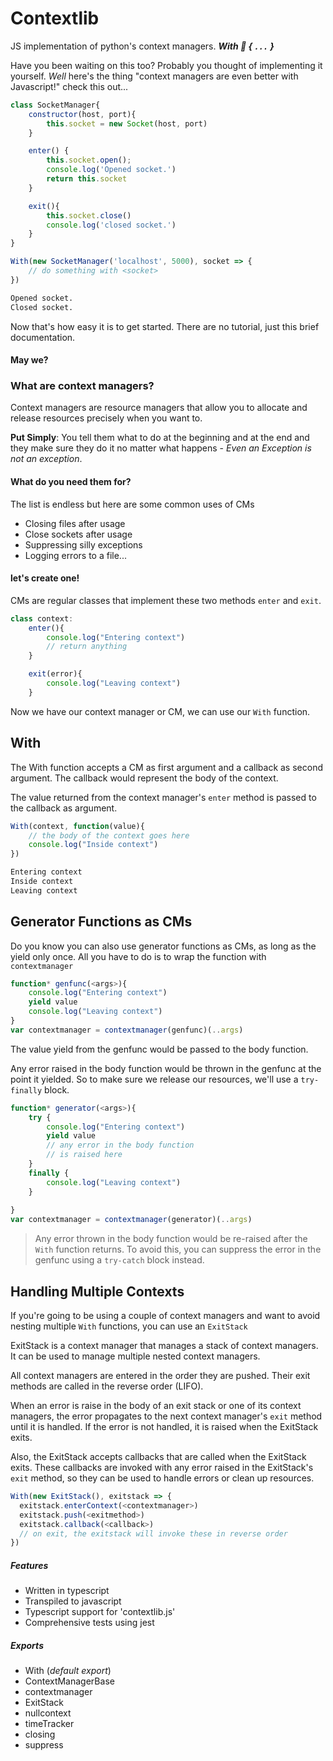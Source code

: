 # Contextlib
JS implementation of python's context managers. **_With 💙 { `...` }_**

Have you been waiting on this too? Probably you thought of implementing it yourself.
_Well_ here's the thing "context managers are even better with Javascript!" check this out...

```js
class SocketManager{
    constructor(host, port){
        this.socket = new Socket(host, port)
    }

    enter() {
        this.socket.open();
        console.log('Opened socket.')
        return this.socket
    }

    exit(){
        this.socket.close()
        console.log('closed socket.')
    }
}

With(new SocketManager('localhost', 5000), socket => {
    // do something with <socket>
})
```
```bash
Opened socket.
Closed socket.
```

Now that's how easy it is to get started. There are no tutorial, just this brief documentation.
#### May we?

### What are context managers?
Context managers are resource managers that allow you to allocate and release resources precisely when you want to.

**Put Simply**: You tell them what to do at the beginning and at the end and they make sure they do it no matter what happens - _Even an Exception is not an exception_.

#### What do you need them for?
The list is endless but here are some common uses of CMs

+ Closing files after usage
+ Close sockets after usage
+ Suppressing silly exceptions
+ Logging errors to a file...

#### let's create one!
CMs are regular classes that implement these two methods `enter` and `exit`.
```js
class context:
    enter(){
        console.log("Entering context")
        // return anything
    }

    exit(error){
        console.log("Leaving context")
    }
```
Now we have our context manager or CM, we can use our `With` function.

With
----
The With function accepts a CM as first argument and a callback as second argument. The callback would represent the body of the context.

The value returned from the context manager's `enter` method is passed to the callback as argument.


```js
With(context, function(value){
    // the body of the context goes here
    console.log("Inside context")
})
```
```bash
Entering context
Inside context
Leaving context
```
Generator Functions as CMs
----------------------------
Do you know you can also use generator functions as CMs, as long as the yield only once.
All you have to do is to wrap the function with `contextmanager`
```js
function* genfunc(<args>){
    console.log("Entering context")
    yield value
    console.log("Leaving context")
}
var contextmanager = contextmanager(genfunc)(..args)
```
The value yield from the genfunc would
be passed to the body function.

Any error raised in the body function would be thrown in the genfunc at the point it yielded.
So to make sure we release our resources, we'll use a `try-finally` block.
```js
function* generator(<args>){
    try {
        console.log("Entering context")
        yield value
        // any error in the body function
        // is raised here
    }
    finally {
        console.log("Leaving context")
    }
    
}
var contextmanager = contextmanager(generator)(..args)
```
> Any error thrown in the body function would be re-raised after the `With` function returns. To avoid this, you can suppress the error in the genfunc using a `try-catch` block instead.

Handling Multiple Contexts
--------------------------
If you're going to be using a couple of context managers and want to avoid nesting multiple `With` functions,
you can use an `ExitStack`

ExitStack is a context manager that manages a stack of context managers.
It can be used to manage multiple nested context managers.

All context managers are entered in the order they are pushed.
Their exit methods are called in the reverse order (LIFO).

When an error is raise in the body of an exit stack or one of its context managers,
the error propagates to the next context manager's `exit` method until it is handled.
If the error is not handled, it is raised when the ExitStack exits.

Also, the ExitStack accepts callbacks that are called when the ExitStack exits.
These callbacks are invoked with any error raised in the ExitStack's `exit` method,
so they can be used to handle errors or clean up resources.

```js
With(new ExitStack(), exitstack => {
  exitstack.enterContext(<contextmanager>)
  exitstack.push(<exitmethod>)
  exitstack.callback(<callback>)
  // on exit, the exitstack will invoke these in reverse order
})
```

##### Features
+ Written in typescript
+ Transpiled to javascript
+ Typescript support for 'contextlib.js'
+ Comprehensive tests using jest

##### Exports
+ With (_default export_)
+ ContextManagerBase
+ contextmanager
+ ExitStack
+ nullcontext
+ timeTracker
+ closing
+ suppress

